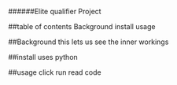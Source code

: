 ######Elite qualifier Project


##table of contents
Background
install
usage


##Background
this lets us see the inner workings


##install
uses python


##usage 
click run read code

